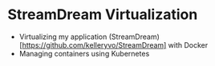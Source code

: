 # StreamDream Virtualization
- Virtualizing my application (StreamDream)[https://github.com/kelleryvo/StreamDream] with Docker
- Managing containers using Kubernetes
